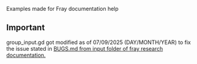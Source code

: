 Examples made for Fray documentation help

## Important
group_input.gd got modified as of 07/09/2025 (DAY/MONTH/YEAR) to fix the 
issue stated in [BUGS.md from input folder of fray research documentation.](https://github.com/Lukaswbrr/fray-documentation-research/blob/main/src/input/BUGS.md)
